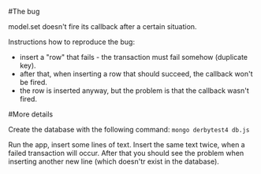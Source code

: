 #The bug

model.set doesn't fire its callback after a certain situation.

Instructions how to reproduce the bug:

- insert a "row" that fails - the transaction must fail somehow (duplicate key).
- after that, when inserting a row that should succeed, the callback won't be fired.
- the row is inserted anyway, but the problem is that the callback wasn't fired.

#More details 

Create the database with the following command:
`mongo derbytest4 db.js`

Run the app, insert some lines of text. Insert the same text twice, when a failed transaction will occur. After that you should see the problem when inserting another new line (which doesn'tr exist in the database).